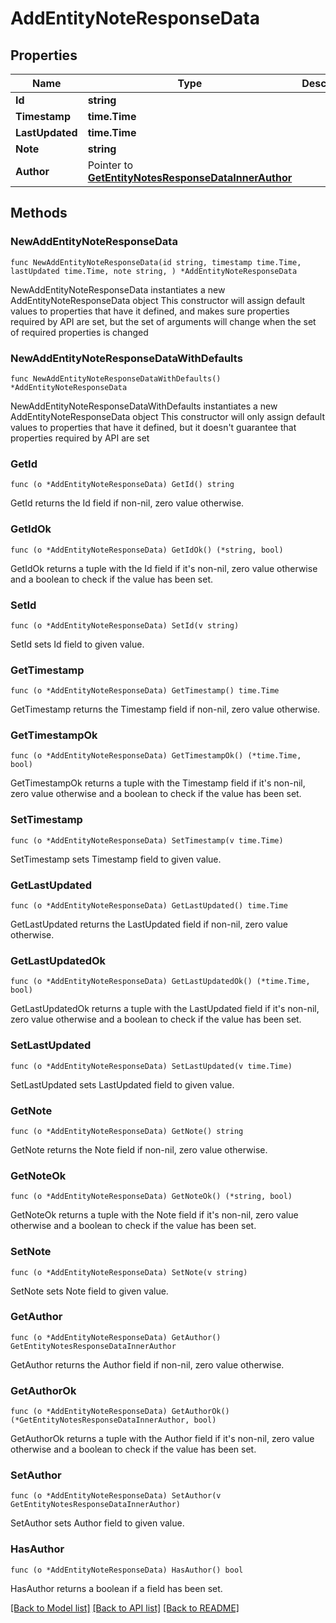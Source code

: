 # AddEntityNoteResponseData

## Properties

Name | Type | Description | Notes
------------ | ------------- | ------------- | -------------
**Id** | **string** |  | 
**Timestamp** | **time.Time** |  | 
**LastUpdated** | **time.Time** |  | 
**Note** | **string** |  | 
**Author** | Pointer to [**GetEntityNotesResponseDataInnerAuthor**](GetEntityNotesResponseDataInnerAuthor.md) |  | [optional] 

## Methods

### NewAddEntityNoteResponseData

`func NewAddEntityNoteResponseData(id string, timestamp time.Time, lastUpdated time.Time, note string, ) *AddEntityNoteResponseData`

NewAddEntityNoteResponseData instantiates a new AddEntityNoteResponseData object
This constructor will assign default values to properties that have it defined,
and makes sure properties required by API are set, but the set of arguments
will change when the set of required properties is changed

### NewAddEntityNoteResponseDataWithDefaults

`func NewAddEntityNoteResponseDataWithDefaults() *AddEntityNoteResponseData`

NewAddEntityNoteResponseDataWithDefaults instantiates a new AddEntityNoteResponseData object
This constructor will only assign default values to properties that have it defined,
but it doesn't guarantee that properties required by API are set

### GetId

`func (o *AddEntityNoteResponseData) GetId() string`

GetId returns the Id field if non-nil, zero value otherwise.

### GetIdOk

`func (o *AddEntityNoteResponseData) GetIdOk() (*string, bool)`

GetIdOk returns a tuple with the Id field if it's non-nil, zero value otherwise
and a boolean to check if the value has been set.

### SetId

`func (o *AddEntityNoteResponseData) SetId(v string)`

SetId sets Id field to given value.


### GetTimestamp

`func (o *AddEntityNoteResponseData) GetTimestamp() time.Time`

GetTimestamp returns the Timestamp field if non-nil, zero value otherwise.

### GetTimestampOk

`func (o *AddEntityNoteResponseData) GetTimestampOk() (*time.Time, bool)`

GetTimestampOk returns a tuple with the Timestamp field if it's non-nil, zero value otherwise
and a boolean to check if the value has been set.

### SetTimestamp

`func (o *AddEntityNoteResponseData) SetTimestamp(v time.Time)`

SetTimestamp sets Timestamp field to given value.


### GetLastUpdated

`func (o *AddEntityNoteResponseData) GetLastUpdated() time.Time`

GetLastUpdated returns the LastUpdated field if non-nil, zero value otherwise.

### GetLastUpdatedOk

`func (o *AddEntityNoteResponseData) GetLastUpdatedOk() (*time.Time, bool)`

GetLastUpdatedOk returns a tuple with the LastUpdated field if it's non-nil, zero value otherwise
and a boolean to check if the value has been set.

### SetLastUpdated

`func (o *AddEntityNoteResponseData) SetLastUpdated(v time.Time)`

SetLastUpdated sets LastUpdated field to given value.


### GetNote

`func (o *AddEntityNoteResponseData) GetNote() string`

GetNote returns the Note field if non-nil, zero value otherwise.

### GetNoteOk

`func (o *AddEntityNoteResponseData) GetNoteOk() (*string, bool)`

GetNoteOk returns a tuple with the Note field if it's non-nil, zero value otherwise
and a boolean to check if the value has been set.

### SetNote

`func (o *AddEntityNoteResponseData) SetNote(v string)`

SetNote sets Note field to given value.


### GetAuthor

`func (o *AddEntityNoteResponseData) GetAuthor() GetEntityNotesResponseDataInnerAuthor`

GetAuthor returns the Author field if non-nil, zero value otherwise.

### GetAuthorOk

`func (o *AddEntityNoteResponseData) GetAuthorOk() (*GetEntityNotesResponseDataInnerAuthor, bool)`

GetAuthorOk returns a tuple with the Author field if it's non-nil, zero value otherwise
and a boolean to check if the value has been set.

### SetAuthor

`func (o *AddEntityNoteResponseData) SetAuthor(v GetEntityNotesResponseDataInnerAuthor)`

SetAuthor sets Author field to given value.

### HasAuthor

`func (o *AddEntityNoteResponseData) HasAuthor() bool`

HasAuthor returns a boolean if a field has been set.


[[Back to Model list]](../README.md#documentation-for-models) [[Back to API list]](../README.md#documentation-for-api-endpoints) [[Back to README]](../README.md)



